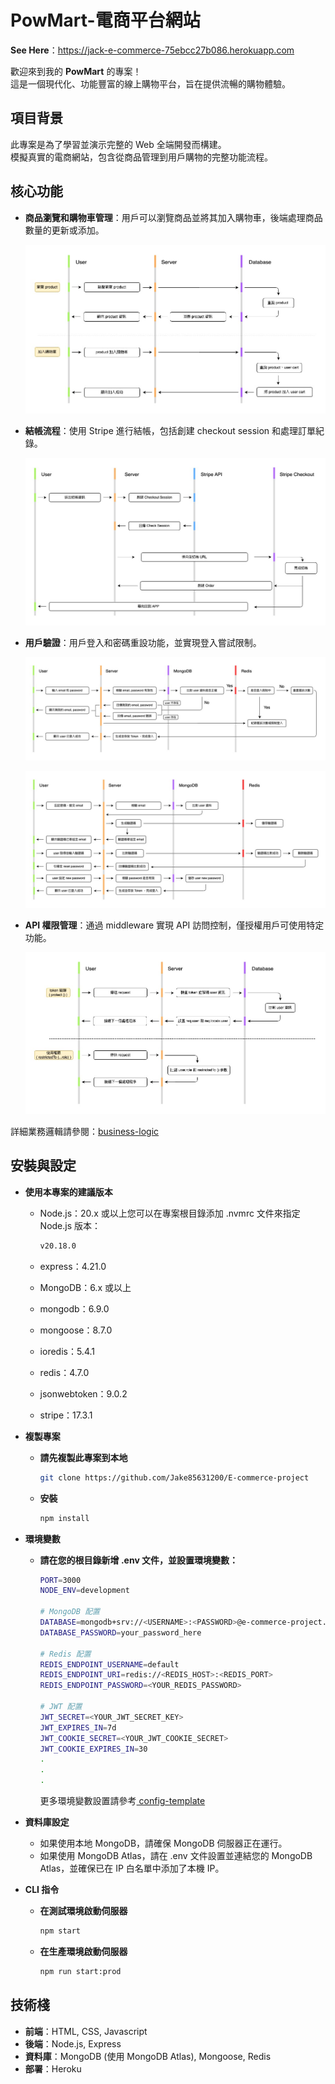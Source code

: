 # PowMart-電商平台網站

**See Here**：https://jack-e-commerce-75ebcc27b086.herokuapp.com

歡迎來到我的 **PowMart** 的專案！  
這是一個現代化、功能豐富的線上購物平台，旨在提供流暢的購物體驗。

## 項目背景

此專案是為了學習並演示完整的 Web 全端開發而構建。  
模擬真實的電商網站，包含從商品管理到用戶購物的完整功能流程。

## 核心功能

- **商品瀏覽和購物車管理**：用戶可以瀏覽商品並將其加入購物車，後端處理商品數量的更新或添加。

  ![](./docs/flow-charts/powmart-購物車結帳.drawio-商品瀏覽和加入購物車.jpg)

- **結帳流程**：使用 Stripe 進行結帳，包括創建 checkout session 和處理訂單紀錄。

  ![](./docs/flow-charts/powmart-購物車結帳.drawio-購物車商品結帳.jpg)

- **用戶驗證**：用戶登入和密碼重設功能，並實現登入嘗試限制。

  ![](./docs/flow-charts/powmart-購物車結帳.drawio-登入及限制登入嘗試.jpg)

  ![](./docs/flow-charts/powmart-購物車結帳.drawio-忘記密碼.jpg)

- **API 權限管理**：通過 middleware 實現 API 訪問控制，僅授權用戶可使用特定功能。

  ![](./docs/flow-charts/powmart-購物車結帳.drawio-API%20使用權限限制.jpg)

詳細業務邏輯請參閱：[business-logic](./docs/business-logic.md)

## 安裝與設定

- **使用本專案的建議版本**

  - Node.js：20.x 或以上您可以在專案根目錄添加 .nvmrc 文件來指定 Node.js 版本：

    ```bash
    v20.18.0
    ```

  - express：4.21.0
  - MongoDB：6.x 或以上
  - mongodb：6.9.0
  - mongoose：8.7.0
  - ioredis：5.4.1
  - redis：4.7.0
  - jsonwebtoken：9.0.2
  - stripe：17.3.1

- **複製專案**

  - **請先複製此專案到本地**

    ```bash
    git clone https://github.com/Jake85631200/E-commerce-project
    ```

  - **安裝**

    ```bash
    npm install
    ```

- **環境變數**

  - **請在您的根目錄新增 .env 文件，並設置環境變數：**

    ```bash
    PORT=3000
    NODE_ENV=development

    # MongoDB 配置
    DATABASE=mongodb+srv://<USERNAME>:<PASSWORD>@e-commerce-project.mongodb.net/
    DATABASE_PASSWORD=your_password_here

    # Redis 配置
    REDIS_ENDPOINT_USERNAME=default
    REDIS_ENDPOINT_URI=redis://<REDIS_HOST>:<REDIS_PORT>
    REDIS_ENDPOINT_PASSWORD=<YOUR_REDIS_PASSWORD>

    # JWT 配置
    JWT_SECRET=<YOUR_JWT_SECRET_KEY>
    JWT_EXPIRES_IN=7d
    JWT_COOKIE_SECRET=<YOUR_JWT_COOKIE_SECRET>
    JWT_COOKIE_EXPIRES_IN=30
    .
    .
    .
    ```

    更多環境變數設置請參考[ config-template ](./config-template.env)

- **資料庫設定**

  - 如果使用本地 MongoDB，請確保 MongoDB 伺服器正在運行。
  - 如果使用 MongoDB Atlas，請在 .env 文件設置並連結您的 MongoDB Atlas，並確保已在 IP 白名單中添加了本機 IP。

- **CLI 指令**

  - **在測試環境啟動伺服器**

    ```bash
    npm start
    ```

  - **在生產環境啟動伺服器**

    ```bash
    npm run start:prod
    ```

## 技術棧

- **前端**：HTML, CSS, Javascript
- **後端**：Node.js, Express
- **資料庫**：MongoDB (使用 MongoDB Atlas), Mongoose, Redis
- **部署**：Heroku
